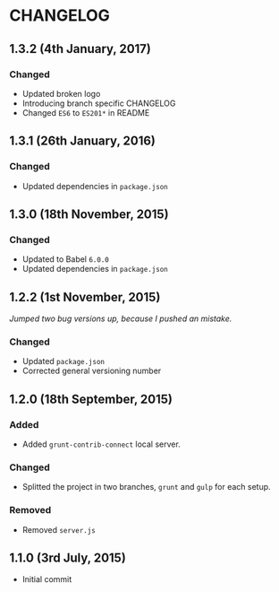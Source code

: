 # CHANGELOG

## 1.3.2 (4th January, 2017)
### Changed
- Updated broken logo
- Introducing branch specific CHANGELOG
- Changed `ES6` to `ES201*` in README

## 1.3.1 (26th January, 2016)
### Changed
- Updated dependencies in `package.json`

## 1.3.0 (18th November, 2015)
### Changed
- Updated to Babel `6.0.0`
- Updated dependencies in `package.json`

## 1.2.2 (1st November, 2015)
_Jumped two bug versions up, because I pushed an mistake._
### Changed
- Updated `package.json`
- Corrected general versioning number

## 1.2.0 (18th September, 2015)
### Added
- Added `grunt-contrib-connect` local server.

### Changed
- Splitted the project in two branches, `grunt` and `gulp` for each setup.

### Removed
- Removed `server.js`

## 1.1.0 (3rd July, 2015)
- Initial commit
